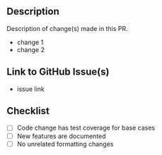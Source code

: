 ## Description

Description of change(s) made in this PR.

- change 1
- change 2

## Link to GitHub Issue(s)
- issue link

## Checklist

- [ ] Code change has test coverage for base cases
- [ ] New features are documented
- [ ] No unrelated formatting changes
